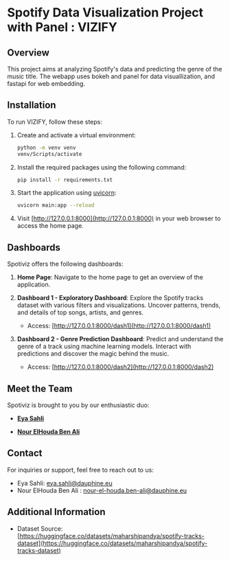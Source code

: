
# Spotify Data Visualization Project with Panel : VIZIFY

## Overview

This project aims at analyzing Spotify's data and predicting the genre of the music title. The webapp uses bokeh and panel for data visuallization, and fastapi for web embedding.

## Installation

To run VIZIFY, follow these steps:

1. Create and activate a virtual environment:
   ```bash
   python -m venv venv
   venv/Scripts/activate
   ```

2. Install the required packages using the following command:
   ```bash
   pip install -r requirements.txt
   ```

3. Start the application using [uvicorn](https://www.uvicorn.org/):
   ```bash
   uvicorn main:app --reload
   ```

4. Visit [http://127.0.0.1:8000](http://127.0.0.1:8000) in your web browser to access the home page.

## Dashboards

Spotiviz offers the following dashboards:

1. **Home Page**: Navigate to the home page to get an overview of the application.

2. **Dashboard 1 - Exploratory Dashboard**: Explore the Spotify tracks dataset with various filters and visualizations. Uncover patterns, trends, and details of top songs, artists, and genres.

    - Access: [http://127.0.0.1:8000/dash1](http://127.0.0.1:8000/dash1)
      

3. **Dashboard 2 - Genre Prediction Dashboard**: Predict and understand the genre of a track using machine learning models. Interact with predictions and discover the magic behind the music.

    - Access: [http://127.0.0.1:8000/dash2](http://127.0.0.1:8000/dash2)


## Meet the Team

Spotiviz is brought to you by our enthusiastic duo:

- [**Eya Sahli**](https://www.linkedin.com/in/eya-sahli-5ab205174/)

- [**Nour ElHouda Ben Ali**](https://www.linkedin.com/in/nour-elhouda-ben-ali-b01982195/)

## Contact

For inquiries or support, feel free to reach out to us:

- Eya Sahli: [eya.sahli@dauphine.eu](mailto:eya.sahli@dauphine.eu)
- Nour ElHouda Ben Ali : [nour-el-houda.ben-ali@dauphine.eu](mailto:nour-el-houda.ben-ali@dauphine.eu)

## Additional Information

- Dataset Source: [https://huggingface.co/datasets/maharshipandya/spotify-tracks-dataset](https://huggingface.co/datasets/maharshipandya/spotify-tracks-dataset)
